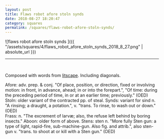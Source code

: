 ```yaml
---
layout: post
title: Flaws robot afore stoln synds
date: 2018-08-27 18:20:47
category: squares
permalink: /squares/flaws-robot-afore-stoln-synds/ 
---
```


![flaws robot afore stoln synds ]({{ "/assets/squares/4/flaws_robot_afore_stoln_synds_2018_8_27.png" | absolute_url }})
&nbsp;


---

&nbsp;

Composed with words from [litscape](https://www.litscape.com/). Including diagonals. 

Afore: adv. prep. & conj. "Of place, position, or direction, fixed or involving motion: in front, in advance, ahead; in or into the forepart.", "Of time: during the preceding period of time, in or at an earlier time; previously." (OED)  
Stoln: older variant of the contracted pp. of steal.
Synds: variant for sind n. "A rinsing; a draught, a potation.", v. "trans. To rinse, to wash out or down." (OED)  
Frass: n. "The excrement of larvæ; also, the refuse left behind by boring insects."
Aboon: older form of above.
Stens: sten n. "More fully Sten gun: a type of light, rapid-fire, sub-machine-gun. Also fig. and attrib.", also sten-gun v. "trans. to shoot at or kill with a Sten gun." (OED)  
